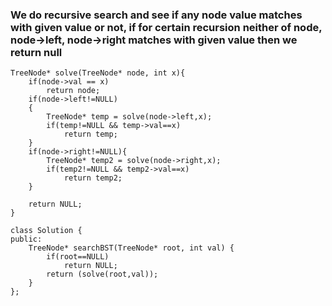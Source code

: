 ### We do recursive search and see if any node value matches with given value or not, if for certain recursion neither of node, node->left, node->right matches with given value then we return null

```
TreeNode* solve(TreeNode* node, int x){
    if(node->val == x)
        return node;
    if(node->left!=NULL)
    {
        TreeNode* temp = solve(node->left,x);
        if(temp!=NULL && temp->val==x)
            return temp;
    }
    if(node->right!=NULL){
        TreeNode* temp2 = solve(node->right,x);
        if(temp2!=NULL && temp2->val==x)
            return temp2;
    }
    
    return NULL;
}

class Solution {
public:
    TreeNode* searchBST(TreeNode* root, int val) {
        if(root==NULL)
            return NULL;
        return (solve(root,val));
    }
};

```

